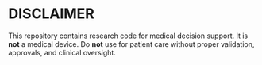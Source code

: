 # DISCLAIMER

This repository contains research code for medical decision support.
It is **not** a medical device. Do **not** use for patient care without proper validation, approvals, and clinical oversight.
